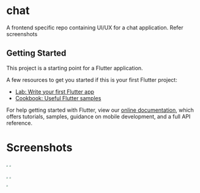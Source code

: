 # chat

A frontend specific repo containing UI/UX for a chat application. Refer screenshots

## Getting Started

This project is a starting point for a Flutter application.

A few resources to get you started if this is your first Flutter project:

- [Lab: Write your first Flutter app](https://flutter.dev/docs/get-started/codelab)
- [Cookbook: Useful Flutter samples](https://flutter.dev/docs/cookbook)

For help getting started with Flutter, view our
[online documentation](https://flutter.dev/docs), which offers tutorials,
samples, guidance on mobile development, and a full API reference.

# Screenshots

<img src="/home/amartya/repos/chat/screenshots/main_chat_screen.jpg" style="zoom:25%;" /> <img src="/home/amartya/repos/chat/screenshots/transition_between_screens.jpg" style="zoom:25%;" />

<img src="/home/amartya/repos/chat/screenshots/calls_screen.jpg" style="zoom:25%;" /> <img src="/home/amartya/repos/chat/screenshots/single_chat_screen.jpg" style="zoom:25%;" />

<img src="/home/amartya/repos/chat/screenshots/search.jpg" style="zoom:25%;" />